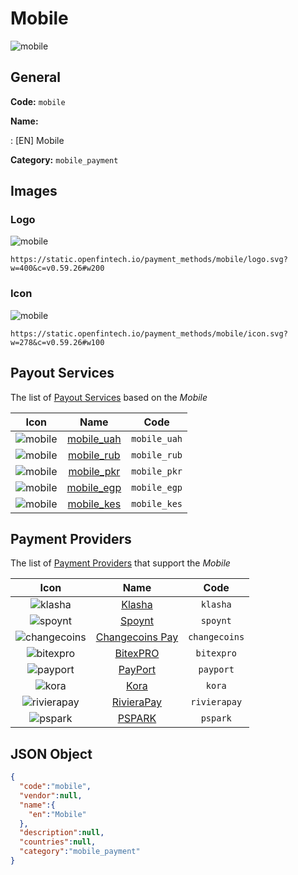 
# Mobile 
![mobile](https://static.openfintech.io/payment_methods/mobile/logo.svg?w=400&c=v0.59.26#w200)  

## General 
**Code:** `mobile` 
 
**Name:** 
 
:	[EN] Mobile 
 
**Category:** `mobile_payment` 
 

## Images 

### Logo 
![mobile](https://static.openfintech.io/payment_methods/mobile/logo.svg?w=400&c=v0.59.26#w200)  

```
https://static.openfintech.io/payment_methods/mobile/logo.svg?w=400&c=v0.59.26#w200
```  

### Icon 
![mobile](https://static.openfintech.io/payment_methods/mobile/icon.svg?w=278&c=v0.59.26#w100)  

```
https://static.openfintech.io/payment_methods/mobile/icon.svg?w=278&c=v0.59.26#w100
```  

## Payout Services 
 
The list of [Payout Services](/payout-services/) based on the _Mobile_ 

|Icon|Name|Code| 
|:---:|:---:|:---:| 
|![mobile](https://static.openfintech.io/payout_methods/mobile/icon.svg?w=278&c=v0.59.26#w40) |[mobile_uah](/payout-services/mobile_uah/)|`mobile_uah`| 
|![mobile](https://static.openfintech.io/payout_methods/mobile/icon.svg?w=278&c=v0.59.26#w40) |[mobile_rub](/payout-services/mobile_rub/)|`mobile_rub`| 
|![mobile](https://static.openfintech.io/payout_methods/mobile/icon.svg?w=278&c=v0.59.26#w40) |[mobile_pkr](/payout-services/mobile_pkr/)|`mobile_pkr`| 
|![mobile](https://static.openfintech.io/payout_methods/mobile/icon.svg?w=278&c=v0.59.26#w40) |[mobile_egp](/payout-services/mobile_egp/)|`mobile_egp`| 
|![mobile](https://static.openfintech.io/payout_methods/mobile/icon.svg?w=278&c=v0.59.26#w40) |[mobile_kes](/payout-services/mobile_kes/)|`mobile_kes`| 
 

## Payment Providers 
 
The list of [Payment Providers](/payment-providers/) that support the _Mobile_ 

|Icon|Name|Code| 
|:---:|:---:|:---:| 
|![klasha](https://static.openfintech.io/payment_providers/klasha/icon.png?w=278&c=v0.59.26#w100) |[Klasha](/payment-providers/klasha/)|`klasha`| 
|![spoynt](https://static.openfintech.io/payment_providers/spoynt/icon.svg?w=278&c=v0.59.26#w100) |[Spoynt](/payment-providers/spoynt/)|`spoynt`| 
|![changecoins](https://static.openfintech.io/payment_providers/changecoins/icon.png?w=278&c=v0.59.26#w100) |[Сhangecoins Pay](/payment-providers/changecoins/)|`changecoins`| 
|![bitexpro](https://static.openfintech.io/payment_providers/bitexpro/icon.png?w=278&c=v0.59.26#w100) |[BitexPRO](/payment-providers/bitexpro/)|`bitexpro`| 
|![payport](https://static.openfintech.io/payment_providers/payport/icon.svg?w=278&c=v0.59.26#w100) |[PayPort](/payment-providers/payport/)|`payport`| 
|![kora](https://static.openfintech.io/payment_providers/kora/icon.svg?w=278&c=v0.59.26#w100) |[Kora](/payment-providers/kora/)|`kora`| 
|![rivierapay](https://static.openfintech.io/payment_providers/rivierapay/icon.svg?w=278&c=v0.59.26#w100) |[RivieraPay](/payment-providers/rivierapay/)|`rivierapay`| 
|![pspark](https://static.openfintech.io/payment_providers/pspark/icon.svg?w=278&c=v0.59.26#w100) |[PSPARK](/payment-providers/pspark/)|`pspark`| 
 

## JSON Object 

```json
{
  "code":"mobile",
  "vendor":null,
  "name":{
    "en":"Mobile"
  },
  "description":null,
  "countries":null,
  "category":"mobile_payment"
}
```  
